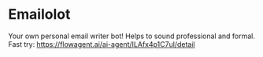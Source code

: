 # Emailolot
Your own personal email writer bot! Helps to sound professional and formal.
Fast try: https://flowagent.ai/ai-agent/ILAfx4p1C7ul/detail
